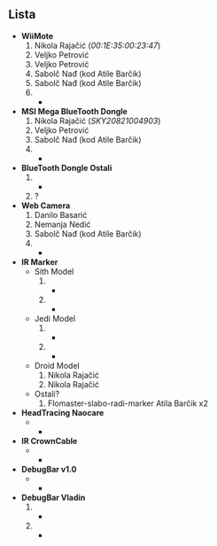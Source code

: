 ## Lista ##
  * **WiiMote**
    1. Nikola Rajačić (_00:1E:35:00:23:47_)
    1. Veljko Petrović
    1. Veljko Petrović
    1. Sabolč Nađ (kod Atile Barčik)
    1. Sabolč Nađ (kod Atile Barčik)
    1. -
  * **MSI Mega BlueTooth Dongle**
    1. Nikola Rajačić (_SKY20821004903_)
    1. Veljko Petrović
    1. Sabolč Nađ (kod Atile Barčik)
    1. -
  * **BlueTooth Dongle Ostali**
    1. -
    1. ?
  * **Web Camera**
    1. Danilo Basarić
    1. Nemanja Nedić
    1. Sabolč Nađ (kod Atile Barčik)
    1. -
  * **IR Marker**
    * Sith Model
      1. -
      1. -
    * Jedi Model
      1. -
      1. -
    * Droid Model
      1. Nikola Rajačić
      1. Nikola Rajačić
    * Ostali?
      1. Flomaster-slabo-radi-marker Atila Barčik x2
  * **HeadTracing Naocare**
    * -
  * **IR CrownCable**
    * -
  * **DebugBar v1.0**
    * -
  * **DebugBar Vladin**
    1. -
    1. -